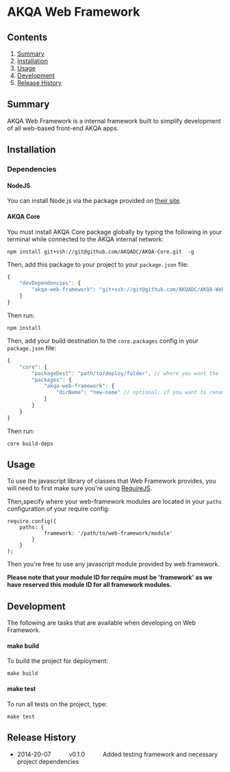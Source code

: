 # AKQA Web Framework

## Contents

1. [Summary](#summary)
1. [Installation](#installation)
1. [Usage](#usage)
1. [Development](#development)
1. [Release History](#release-history)

<a name="summary"></a>
## Summary
AKQA Web Framework is a internal framework built to simplify development of all web-based front-end AKQA apps.

<a name="installation"></a>

## Installation

### Dependencies

#### NodeJS

You can install Node.js via the package provided on [their site](http://www.nodejs.org).

#### AKQA Core

You must install AKQA Core package globally by typing the following in your terminal while connected to the AKQA internal network:

```
npm install git+ssh://git@github.com/AKQADC/AKQA-Core.git  -g
```

Then, add this package to your project to your `package.json` file:

```javascript
{
    "devDependencies": {
        "akqa-web-framework": "git+ssh://git@github.com/AKQADC/AKQA-Web-Framework.git#[VERSION]" // the [VERSION] of the package to use
    }
}
```

Then run:

```
npm install
```

Then, add your build destination to the `core.packages` config in your `package.json` file:

```javascript
{
    "core": {
        "packageDest": "path/to/deploy/folder", // where you want the library files injected to be available to your build
        "packages": {
            "akqa-web-framework": {
                "dirName": "new-name" // optional: if you want to rename the folder of the core module
            }
        }
    }
}
```

Then run:

```
core build-deps
```

<a name="usage"></a>
## Usage

To use the javascript library of classes that Web Framework provides, you will need to first make sure you're using [RequireJS](http://requirejs.org/).

Then,specify where your web-framework modules are located in your `paths` configuration of your require config:

```
require.config({
    paths: {
            framework: '/path/to/web-framework/module'
        }
    }
);
```

Then you're free to use any javascript module provided by web framework.

__Please note that your module ID for require must be 'framework' as we have reserved this module ID for all framework modules.__

<a name="development"></a>
## Development

The following are tasks that are available when developing on Web Framework.

#### make build

To build the project for deployment:

```
make build
```

#### make test

To run all tests on the project, type:

```
make test
```

## Release History
* 2014-20-07   v0.1.0   Added testing framework and necessary project dependencies
